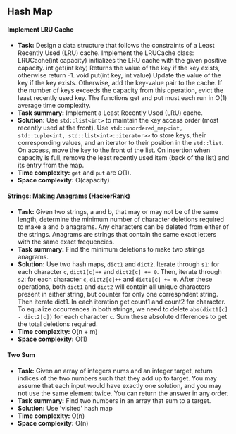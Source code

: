 ## Hash Map

#### Implement LRU Cache

* **Task:** Design a data structure that follows the constraints of a Least Recently Used (LRU) cache. Implement the LRUCache class: LRUCache(int capacity) initializes the LRU cache with the given positive capacity. int get(int key) Returns the value of the key if the key exists, otherwise return -1. void put(int key, int value) Update the value of the key if the key exists. Otherwise, add the key-value pair to the cache. If the number of keys exceeds the capacity from this operation, evict the least recently used key. The functions get and put must each run in O(1) average time complexity.
* **Task summary:** Implement a Least Recently Used (LRU) cache.
* **Solution:** Use `std::list<int>` to maintain the key access order (most recently used at the front). Use `std::unordered_map<int, std::tuple<int, std::list<int>::iterator>>` to store keys, their corresponding values, and an iterator to their position in the `std::list`. On access, move the key to the front of the list. On insertion when capacity is full, remove the least recently used item (back of the list) and its entry from the map.
* **Time complexity:** `get` and `put` are O(1).
* **Space complexity:** O(capacity)

#### Strings: Making Anagrams (HackerRank)

* **Task:** Given two strings, a and b, that may or may not be of the same length, determine the minimum number of character deletions required to make a and b anagrams. Any characters can be deleted from either of the strings. Anagrams are strings that contain the same exact letters with the same exact frequencies.
* **Task summary:** Find the minimum deletions to make two strings anagrams.
* **Solution:** Use two hash maps, `dict1` and `dict2`. Iterate through `s1`: for each character `c`, `dict1[c]++` and `dict2[c] += 0`. Then, iterate through `s2`: for each character `c`, `dict2[c]++` and `dict1[c] += 0`. After these operations, both `dict1` and `dict2` will contain all unique characters present in either string, but counter for only one correspndent string. Then iterate dict1. In each iteration get count1 and count2 for character. To equalize occurrences in both strings, we need to delete `abs(dict1[c] - dict2[c])` for each character `c`. Sum these absolute differences to get the total deletions required.
* **Time complexity:** O(n + m)
* **Space complexity:** O(1)

#### Two Sum

* **Task:** Given an array of integers nums and an integer target, return indices of the two numbers such that they add up to target. You may assume that each input would have exactly one solution, and you may not use the same element twice. You can return the answer in any order.
* **Task summary:** Find two numbers in an array that sum to a target.
* **Solution:** Use 'visited' hash map
* **Time complexity:** O(n)
* **Space complexity:** O(n)

